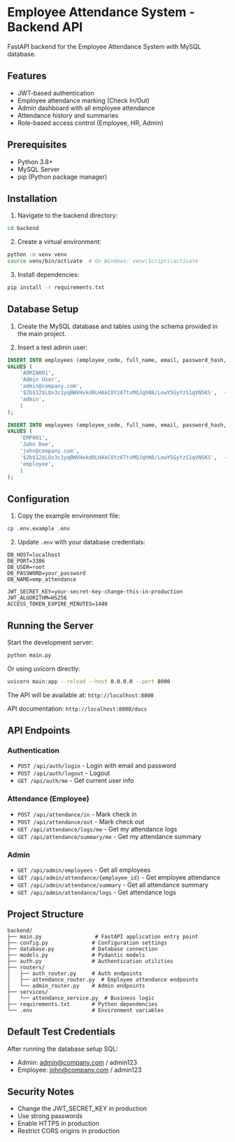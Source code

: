 # Employee Attendance System - Backend API

FastAPI backend for the Employee Attendance System with MySQL database.

## Features

- JWT-based authentication
- Employee attendance marking (Check In/Out)
- Admin dashboard with all employee attendance
- Attendance history and summaries
- Role-based access control (Employee, HR, Admin)

## Prerequisites

- Python 3.8+
- MySQL Server
- pip (Python package manager)

## Installation

1. Navigate to the backend directory:
```bash
cd backend
```

2. Create a virtual environment:
```bash
python -m venv venv
source venv/bin/activate  # On Windows: venv\Scripts\activate
```

3. Install dependencies:
```bash
pip install -r requirements.txt
```

## Database Setup

1. Create the MySQL database and tables using the schema provided in the main project.

2. Insert a test admin user:
```sql
INSERT INTO employees (employee_code, full_name, email, password_hash, role, is_active)
VALUES (
    'ADMIN001',
    'Admin User',
    'admin@company.com',
    '$2b$12$LQv3c1yqBWVHxkd0LHAkCOYz6TtxMQJqhN8/LewY5GyYzS1qVN5KS',  -- password: admin123
    'admin',
    1
);

INSERT INTO employees (employee_code, full_name, email, password_hash, role, is_active)
VALUES (
    'EMP001',
    'John Doe',
    'john@company.com',
    '$2b$12$LQv3c1yqBWVHxkd0LHAkCOYz6TtxMQJqhN8/LewY5GyYzS1qVN5KS',  -- password: admin123
    'employee',
    1
);
```

## Configuration

1. Copy the example environment file:
```bash
cp .env.example .env
```

2. Update `.env` with your database credentials:
```env
DB_HOST=localhost
DB_PORT=3306
DB_USER=root
DB_PASSWORD=your_password
DB_NAME=emp_attendance

JWT_SECRET_KEY=your-secret-key-change-this-in-production
JWT_ALGORITHM=HS256
ACCESS_TOKEN_EXPIRE_MINUTES=1440
```

## Running the Server

Start the development server:
```bash
python main.py
```

Or using uvicorn directly:
```bash
uvicorn main:app --reload --host 0.0.0.0 --port 8000
```

The API will be available at: `http://localhost:8000`

API documentation: `http://localhost:8000/docs`

## API Endpoints

### Authentication
- `POST /api/auth/login` - Login with email and password
- `POST /api/auth/logout` - Logout
- `GET /api/auth/me` - Get current user info

### Attendance (Employee)
- `POST /api/attendance/in` - Mark check in
- `POST /api/attendance/out` - Mark check out
- `GET /api/attendance/logs/me` - Get my attendance logs
- `GET /api/attendance/summary/me` - Get my attendance summary

### Admin
- `GET /api/admin/employees` - Get all employees
- `GET /api/admin/attendance/{employee_id}` - Get employee attendance
- `GET /api/admin/attendance/summary` - Get all attendance summary
- `GET /api/admin/attendance/logs` - Get attendance logs

## Project Structure

```
backend/
├── main.py                 # FastAPI application entry point
├── config.py              # Configuration settings
├── database.py            # Database connection
├── models.py              # Pydantic models
├── auth.py                # Authentication utilities
├── routers/
│   ├── auth_router.py     # Auth endpoints
│   ├── attendance_router.py  # Employee attendance endpoints
│   └── admin_router.py    # Admin endpoints
├── services/
│   └── attendance_service.py  # Business logic
├── requirements.txt       # Python dependencies
└── .env                   # Environment variables
```

## Default Test Credentials

After running the database setup SQL:
- Admin: admin@company.com / admin123
- Employee: john@company.com / admin123

## Security Notes

- Change the JWT_SECRET_KEY in production
- Use strong passwords
- Enable HTTPS in production
- Restrict CORS origins in production
